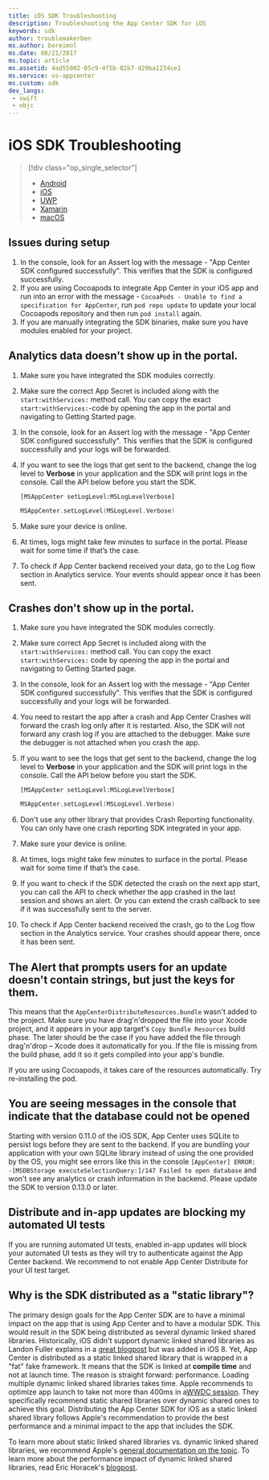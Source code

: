 ```yaml
---
title: iOS SDK Troubleshooting
description: Troubleshooting the App Center SDK for iOS
keywords: sdk
author: troublemakerben
ms.author: bereimol
ms.date: 08/21/2017
ms.topic: article
ms.assetid: 4ad55002-05c9-4f5b-82b7-d29ba1234ce1
ms.service: vs-appcenter
ms.custom: sdk
dev_langs:  
 - swift
 - objc 
---
```


# iOS SDK Troubleshooting

> [!div class="op_single_selector"]
> * [Android](android.md)
> * [iOS](ios.md)
> * [UWP](uwp.md)
> * [Xamarin](xamarin.md)
> * [macOS](macos.md)

## Issues during setup

1. In the console, look for an Assert log with the message - "App Center SDK configured successfully". This verifies that the SDK is configured successfully.
2. If you are using Cocoapods to integrate App Center in your iOS app and run into an error with the message - `CocoaPods - Unable to find a specification for AppCenter`, run `pod repo update` to update your local Cocoapods repository and then run `pod install` again.
3. If you are manually integrating the SDK binaries, make sure you have modules enabled for your project.

## Analytics data doesn't show up in the portal.

1. Make sure you have integrated the SDK modules correctly.
2. Make sure the correct App Secret is included along with the `start:withServices:` method call. You can copy the exact `start:withServices:`-code by opening the app in the portal and navigating to Getting Started page.
3. In the console, look for an Assert log with the message - "App Center SDK configured successfully". This verifies that the SDK is configured successfully and your logs will be forwarded.
4. If you want to see the logs that get sent to the backend, change the log level to **Verbose** in your application and the SDK will print logs in the console. Call the API below before you start the SDK.

    ```objc
    [MSAppCenter setLogLevel:MSLogLevelVerbose]
    ```
    ```swift
    MSAppCenter.setLogLevel(MSLogLevel.Verbose)
    ```
	
5. Make sure your device is online.
6. At times, logs might take few minutes to surface in the portal. Please wait for some time if that’s the case.
7. To check if App Center backend received your data, go to the Log flow section in Analytics service. Your events should appear once it has been sent.

## Crashes don't show up in the portal.

1. Make sure you have integrated the SDK modules correctly.
2. Make sure correct App Secret is included along with the `start:withServices:` method call. You can copy the exact `start:withServices:` code by opening the app in the portal and navigating to Getting Started page.
3. In the console, look for an Assert log with the message - "App Center SDK configured successfully". This verifies that the SDK is configured successfully and your logs will be forwarded.
4. You need to restart the app after a crash and App Center Crashes will forward the crash log only after it is restarted. Also, the SDK will not forward any crash log if you are attached to the debugger. Make sure the debugger is not attached when you crash the app.
5. If you want to see the logs that get sent to the backend, change the log level to **Verbose** in your application and the SDK will print logs in the console. Call the API below before you start the SDK.

    ```objc
    [MSAppCenter setLogLevel:MSLogLevelVerbose]
    ```
    ```swift
    MSAppCenter.setLogLevel(MSLogLevel.Verbose)
    ```

6. Don't use any other library that provides Crash Reporting functionality. You can only have one crash reporting SDK integrated in your app.
7. Make sure your device is online.
8. At times, logs might take few minutes to surface in the portal. Please wait for some time if that’s the case.
9. If you want to check if the SDK detected the crash on the next app start, you can call the API to check whether the app crashed in the last session and shows an alert. Or you can extend the crash callback to see if it was successfully sent to the server.
10. To check if App Center backend received the crash, go to the Log flow section in the Analytics service. Your crashes should appear there, once it has been sent.

## The Alert that prompts users for an update doesn't contain strings, but just the keys for them.

This means that the `AppCenterDistributeResources.bundle` wasn't added to the project. Make sure you have drag'n'dropped the file into your Xcode project, and it appears in your app target's `Copy Bundle Resources` build phase. The later should be the case if you have added the file through drag'n'drop – Xcode does it automatically for you. If the file is missing from the build phase, add it so it gets compiled into your app's bundle.

If you are using Cocoapods, it takes care of the resources automatically. Try re-installing the pod.

## You are seeing messages in the console that indicate that the database could not be opened

Starting with version 0.11.0 of the iOS SDK, App Center uses SQLite to persist logs before they are sent to the backend. If you are bundling your application with your own SQLite library instead of using the one provided by the OS, you might see errors like this in the console `[AppCenter] ERROR: -[MSDBStorage executeSelectionQuery:]/147 Failed to open database` and won't see any analytics or crash information in the backend. Please update the SDK to version 0.13.0 or later.

## Distribute and in-app updates are blocking my automated UI tests

If you are running automated UI tests, enabled in-app updates will block your automated UI tests as they will try to authenticate against the App Center backend. We recommend to not enable App Center Distribute for your UI test target. 

## Why is the SDK distributed as a "static library"?

The primary design goals for the App Center SDK are to have a minimal impact on the app that is using App Center and to have a modular SDK. This would result in the SDK being distributed as several dynamic linked shared libraries.
Historically, iOS didn't support dynamic linked shared libraries as Landon Fuller explains in a [great blogpost](http://landonf.bikemonkey.org/code/ios/Radar_15800975_iOS_Frameworks.20140112.html) but was added in iOS 8. Yet, App Center is distributed as a static linked shared library that is wrapped in a "fat" fake framework. It means that the SDK is linked at **compile time** and not at launch time. The reason is straight forward: performance. Loading multiple dynamic linked shared libraries takes time. Apple recommends to optimize app launch to take not more than 400ms in a[WWDC session](https://developer.apple.com/videos/play/wwdc2016/406/). They specifically recommend static shared libraries over dynamic shared ones to achieve this goal. Distributing the App Center SDK for iOS as a static linked shared library follows Apple's recommendation to provide the best performance and a minimal impact to the app that includes the SDK.

To learn more about static linked shared libraries vs. dynamic linked shared libraries, we recommend Apple's [general documentation on the topic](https://developer.apple.com/library/content/documentation/DeveloperTools/Conceptual/DynamicLibraries/100-Articles/OverviewOfDynamicLibraries.html). To learn more about the performance impact of dynamic linked shared libraries, read Eric Horacek's [blogpost](https://blog.automatic.com/how-we-cut-our-ios-apps-launch-time-in-half-with-this-one-cool-trick-7aca2011e2ea).
